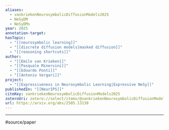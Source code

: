 ```yaml
---
aliases:
  - vankriekenNeurosymbolicDiffusionModels2025
  - NeSyDM
  - NeSyDMs
year: 2025
annotation-target:
hasTopic:
  - "[[neurosymbolic learning]]"
  - "[[discrete diffusion models|masked diffusion]]"
  - "[[reasoning shortcuts]]"
author:
  - "[[Emile van Krieken]]"
  - "[[Pasquale Minervini]]"
  - "[[Edoardo Ponti]]"
  - "[[Antonio Vergari]]"
project:
  - "[[Expressiveness in Neurosymbolic Learning|Expressive NeSy]]"
publishedIn: "[[NeurIPS]]"
citeKey: vankriekenNeurosymbolicDiffusionModels2025
zoteroUri: zotero://select/items/@vankriekenNeurosymbolicDiffusionModels2025
url: https://arxiv.org/abs/2505.13138
---
```



--- 
#source/paper